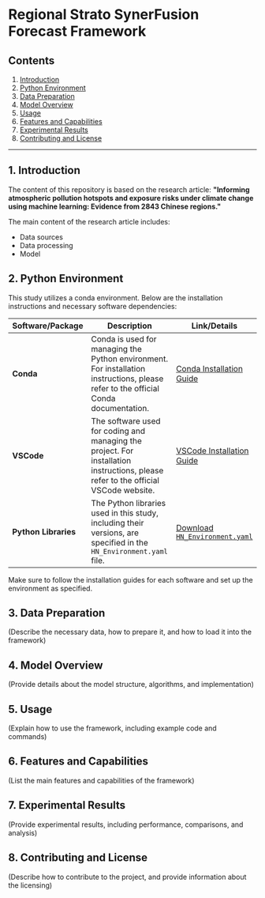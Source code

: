 # Regional Strato SynerFusion Forecast Framework

## Contents

1. [Introduction](#Introduction)
2. [Python Environment](#Python-Environment)
3. [Data Preparation](#Data-Preparation)
4. [Model Overview](#Model-Overview)
5. [Usage](#Usage)
6. [Features and Capabilities](#Features-and-Capabilities)
7. [Experimental Results](#Experimental-Results)
8. [Contributing and License](#Contributing-and-License)

---

## 1. Introduction

The content of this repository is based on the research article:
**"Informing atmospheric pollution hotspots and exposure risks under climate change using machine learning: Evidence from 2843 Chinese regions."**

The main content of the research article includes:
- Data sources
- Data processing
- Model

## 2. Python Environment

This study utilizes a conda environment. Below are the installation instructions and necessary software dependencies:

| Software/Package | Description | Link/Details |
| ---------------- | ----------- | ------------ |
| **Conda**        | Conda is used for managing the Python environment. For installation instructions, please refer to the official Conda documentation. | [Conda Installation Guide](https://docs.conda.io/projects/conda/en/latest/user-guide/install/index.html) |
| **VSCode**       | The software used for coding and managing the project. For installation instructions, please refer to the official VSCode website. | [VSCode Installation Guide](https://code.visualstudio.com/Download) |
| **Python Libraries** | The Python libraries used in this study, including their versions, are specified in the `HN_Environment.yaml` file. | [Download `HN_Environment.yaml`](path/to/HN_Environment.yaml) |

Make sure to follow the installation guides for each software and set up the environment as specified.

## 3. Data Preparation

(Describe the necessary data, how to prepare it, and how to load it into the framework)

## 4. Model Overview

(Provide details about the model structure, algorithms, and implementation)

## 5. Usage

(Explain how to use the framework, including example code and commands)

## 6. Features and Capabilities

(List the main features and capabilities of the framework)

## 7. Experimental Results

(Provide experimental results, including performance, comparisons, and analysis)

## 8. Contributing and License

(Describe how to contribute to the project, and provide information about the licensing)
